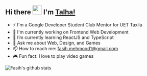 ## Hi there <img src="https://github.com/TheDudeThatCode/TheDudeThatCode/blob/master/Assets/Hi.gif" width="29px"> I'm [Talha!](https://www.linkedin.com/in/fasih-mehmood/)

- ⚡ I'm a Google Developer Student Club Mentor for UET Taxila
- 🔭 I'm currently working on Frontend Web Development
- 🌱 I’m currently learning ReactJS and TypeScript
- 💬 Ask me about Web, Design, and Games
- 📫 How to reach me: fasih.mehmood1@gmail.com
- 🎮 Fun fact: I love to play video games

![Fasih's github stats](https://github-readme-stats.vercel.app/api?username=fasih-mehmood&show_icons=true&hide_border=true&count_private=true)
